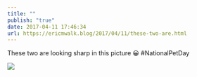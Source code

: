 ```yaml
---
title: ""
publish: "true"
date: 2017-04-11 17:46:34
url: https://ericmwalk.blog/2017/04/11/these-two-are.html
---
```


These two are looking sharp in this picture 😀    #NationalPetDay

![](https://ericmwalk.blog/uploads/2022/fcdb25387f.jpg)